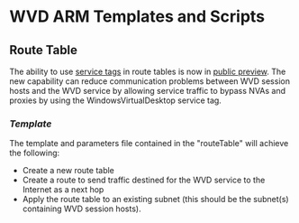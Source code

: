 # WVD ARM Templates and Scripts

## Route Table
The ability to use [service tags](https://docs.microsoft.com/en-us/azure/virtual-network/service-tags-overview) in route tables is now in [public preview](https://azure.microsoft.com/en-us/updates/public-preview-service-tags-for-user-defined-routing/). The new capability can reduce communication problems between WVD session hosts and the WVD service by allowing service traffic to bypass NVAs and proxies by using the WindowsVirtualDesktop service tag.

### *Template*
The template and parameters file contained in the "routeTable" will achieve the following:
* Create a new route table
* Create a route to send traffic destined for the WVD service to the Internet as a next hop
* Apply the route table to an existing subnet (this should be the subnet(s) containing WVD session hosts).

